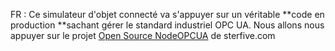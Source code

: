 FR : Ce simulateur d'objet connecté va s'appuyer sur un véritable **code en production **sachant gérer le standard industriel OPC UA. Nous allons nous appuyer sur le projet [Open Source NodeOPCUA](https://node-opcua.github.io) de sterfive.com


